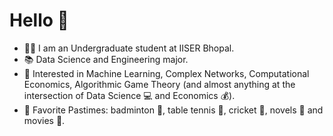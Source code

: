 # Hello 👋
- :man_student: I am an Undergraduate student at IISER Bhopal.<br/>
- :books: Data Science and Engineering major.<br/>
- :dart: Interested in Machine Learning, Complex Networks, Computational Economics, Algorithmic Game Theory (and almost anything at the intersection of Data Science 💻 and Economics :moneybag:).<br/>
- :sparkler: Favorite Pastimes: badminton :badminton:, table tennis 🏓, cricket :cricket_game:, novels :book: and movies 🎥.


<!--
**hritikb/hritikb** is a ✨ _special_ ✨ repository because its `README.md` (this file) appears on your GitHub profile.
Here are some ideas to get you started:
- 🔭 I’m currently working on ...
- 🌱 I’m currently learning ...
- 👯 I’m looking to collaborate on ...
- 🤔 I’m looking for help with ...
- 💬 Ask me about ...
- 📫 How to reach me: ...
- ⚡ Fun fact: ...
-->
